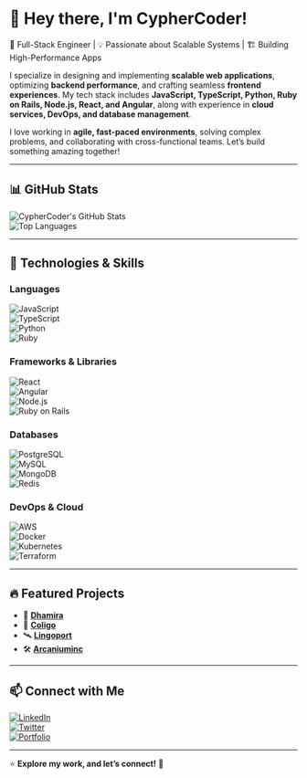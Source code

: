 # 👋 Hey there, I'm CypherCoder!

🚀 Full-Stack Engineer | 💡 Passionate about Scalable Systems | 🏗️ Building High-Performance Apps  

I specialize in designing and implementing **scalable web applications**, optimizing **backend performance**, and crafting seamless **frontend experiences**. My tech stack includes **JavaScript, TypeScript, Python, Ruby on Rails, Node.js, React, and Angular**, along with experience in **cloud services, DevOps, and database management**.  

I love working in **agile, fast-paced environments**, solving complex problems, and collaborating with cross-functional teams. Let’s build something amazing together!  

---

## 📊 GitHub Stats  

![CypherCoder's GitHub Stats](https://github-readme-stats.vercel.app/api?username=cyphercoderr&show_icons=true&theme=radical)  
![Top Languages](https://github-readme-stats.vercel.app/api/top-langs/?username=cyphercoderr&layout=compact&theme=radical)  

---

## 🚀 Technologies & Skills  

### **Languages**  
![JavaScript](https://img.shields.io/badge/-JavaScript-F7DF1E?style=flat&logo=javascript&logoColor=black)  
![TypeScript](https://img.shields.io/badge/-TypeScript-3178C6?style=flat&logo=typescript&logoColor=white)  
![Python](https://img.shields.io/badge/-Python-3776AB?style=flat&logo=python&logoColor=white)  
![Ruby](https://img.shields.io/badge/-Ruby-CC342D?style=flat&logo=ruby&logoColor=white)  

### **Frameworks & Libraries**  
![React](https://img.shields.io/badge/-React-61DAFB?style=flat&logo=react&logoColor=black)  
![Angular](https://img.shields.io/badge/-Angular-DD0031?style=flat&logo=angular&logoColor=white)  
![Node.js](https://img.shields.io/badge/-Node.js-339933?style=flat&logo=node.js&logoColor=white)  
![Ruby on Rails](https://img.shields.io/badge/-Ruby_on_Rails-CC0000?style=flat&logo=ruby-on-rails&logoColor=white)  

### **Databases**  
![PostgreSQL](https://img.shields.io/badge/-PostgreSQL-336791?style=flat&logo=postgresql&logoColor=white)  
![MySQL](https://img.shields.io/badge/-MySQL-4479A1?style=flat&logo=mysql&logoColor=white)  
![MongoDB](https://img.shields.io/badge/-MongoDB-47A248?style=flat&logo=mongodb&logoColor=white)  
![Redis](https://img.shields.io/badge/-Redis-DC382D?style=flat&logo=redis&logoColor=white)  

### **DevOps & Cloud**  
![AWS](https://img.shields.io/badge/-AWS-232F3E?style=flat&logo=amazon-aws&logoColor=white)  
![Docker](https://img.shields.io/badge/-Docker-2496ED?style=flat&logo=docker&logoColor=white)  
![Kubernetes](https://img.shields.io/badge/-Kubernetes-326CE5?style=flat&logo=kubernetes&logoColor=white)  
![Terraform](https://img.shields.io/badge/-Terraform-623CE4?style=flat&logo=terraform&logoColor=white)  

---

## 🔥 Featured Projects  

- 🚀 **[Dhamira](https://dhamira.com/)**
- 📡 **[Coligo](https://www.colligo.com/)**
- 🛰️ **[Lingoport](https://lingoport.com/)**
- 🛠️ **[Arcaniuminc](https://www.arcaniuminc.com/)**

---

## 📫 Connect with Me  

[![LinkedIn](https://img.shields.io/badge/-LinkedIn-0A66C2?style=flat&logo=linkedin&logoColor=white)](https://linkedin.com/in/your-profile)  
[![Twitter](https://img.shields.io/badge/-Twitter-1DA1F2?style=flat&logo=twitter&logoColor=white)](https://twitter.com/your-profile)  
[![Portfolio](https://img.shields.io/badge/-Portfolio-FF5722?style=flat)](https://yourwebsite.com)  

---

⭐ **Explore my work, and let’s connect!** 🚀  
